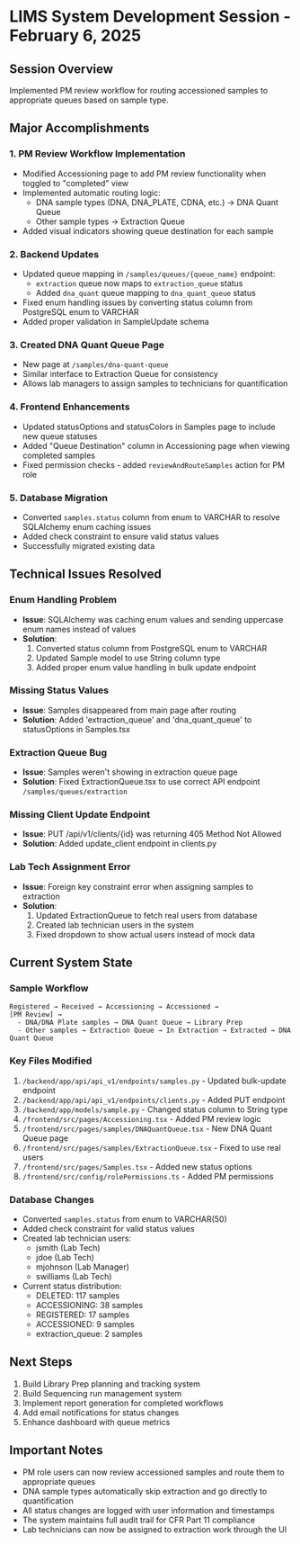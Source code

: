 # LIMS System Development Session - February 6, 2025

## Session Overview
Implemented PM review workflow for routing accessioned samples to appropriate queues based on sample type.

## Major Accomplishments

### 1. PM Review Workflow Implementation
- Modified Accessioning page to add PM review functionality when toggled to "completed" view
- Implemented automatic routing logic:
  - DNA sample types (DNA, DNA_PLATE, CDNA, etc.) → DNA Quant Queue
  - Other sample types → Extraction Queue
- Added visual indicators showing queue destination for each sample

### 2. Backend Updates
- Updated queue mapping in `/samples/queues/{queue_name}` endpoint:
  - `extraction` queue now maps to `extraction_queue` status
  - Added `dna_quant` queue mapping to `dna_quant_queue` status
- Fixed enum handling issues by converting status column from PostgreSQL enum to VARCHAR
- Added proper validation in SampleUpdate schema

### 3. Created DNA Quant Queue Page
- New page at `/samples/dna-quant-queue`
- Similar interface to Extraction Queue for consistency
- Allows lab managers to assign samples to technicians for quantification

### 4. Frontend Enhancements
- Updated statusOptions and statusColors in Samples page to include new queue statuses
- Added "Queue Destination" column in Accessioning page when viewing completed samples
- Fixed permission checks - added `reviewAndRouteSamples` action for PM role

### 5. Database Migration
- Converted `samples.status` column from enum to VARCHAR to resolve SQLAlchemy enum caching issues
- Added check constraint to ensure valid status values
- Successfully migrated existing data

## Technical Issues Resolved

### Enum Handling Problem
- **Issue**: SQLAlchemy was caching enum values and sending uppercase enum names instead of values
- **Solution**: 
  1. Converted status column from PostgreSQL enum to VARCHAR
  2. Updated Sample model to use String column type
  3. Added proper enum value handling in bulk update endpoint

### Missing Status Values
- **Issue**: Samples disappeared from main page after routing
- **Solution**: Added 'extraction_queue' and 'dna_quant_queue' to statusOptions in Samples.tsx

### Extraction Queue Bug
- **Issue**: Samples weren't showing in extraction queue page
- **Solution**: Fixed ExtractionQueue.tsx to use correct API endpoint `/samples/queues/extraction`

### Missing Client Update Endpoint
- **Issue**: PUT /api/v1/clients/{id} was returning 405 Method Not Allowed
- **Solution**: Added update_client endpoint in clients.py

### Lab Tech Assignment Error
- **Issue**: Foreign key constraint error when assigning samples to extraction
- **Solution**: 
  1. Updated ExtractionQueue to fetch real users from database
  2. Created lab technician users in the system
  3. Fixed dropdown to show actual users instead of mock data

## Current System State

### Sample Workflow
```
Registered → Received → Accessioning → Accessioned → 
[PM Review] → 
  - DNA/DNA Plate samples → DNA Quant Queue → Library Prep
  - Other samples → Extraction Queue → In Extraction → Extracted → DNA Quant Queue
```

### Key Files Modified
1. `/backend/app/api/api_v1/endpoints/samples.py` - Updated bulk-update endpoint
2. `/backend/app/api/api_v1/endpoints/clients.py` - Added PUT endpoint
3. `/backend/app/models/sample.py` - Changed status column to String type
4. `/frontend/src/pages/Accessioning.tsx` - Added PM review logic
5. `/frontend/src/pages/samples/DNAQuantQueue.tsx` - New DNA Quant Queue page
6. `/frontend/src/pages/samples/ExtractionQueue.tsx` - Fixed to use real users
7. `/frontend/src/pages/Samples.tsx` - Added new status options
8. `/frontend/src/config/rolePermissions.ts` - Added PM permissions

### Database Changes
- Converted `samples.status` from enum to VARCHAR(50)
- Added check constraint for valid status values
- Created lab technician users:
  - jsmith (Lab Tech)
  - jdoe (Lab Tech)
  - mjohnson (Lab Manager)
  - swilliams (Lab Tech)
- Current status distribution:
  - DELETED: 117 samples
  - ACCESSIONING: 38 samples  
  - REGISTERED: 17 samples
  - ACCESSIONED: 9 samples
  - extraction_queue: 2 samples

## Next Steps
1. Build Library Prep planning and tracking system
2. Build Sequencing run management system
3. Implement report generation for completed workflows
4. Add email notifications for status changes
5. Enhance dashboard with queue metrics

## Important Notes
- PM role users can now review accessioned samples and route them to appropriate queues
- DNA sample types automatically skip extraction and go directly to quantification
- All status changes are logged with user information and timestamps
- The system maintains full audit trail for CFR Part 11 compliance
- Lab technicians can now be assigned to extraction work through the UI